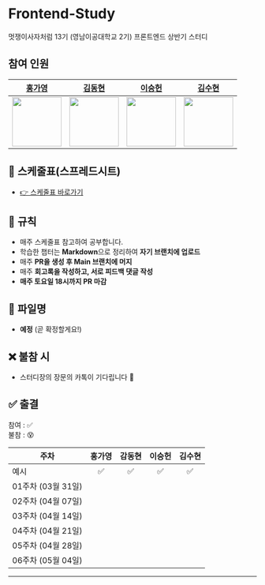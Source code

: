 # Frontend-Study
멋쟁이사자처럼 13기 (영남이공대학교 2기) 프론트엔드 상반기 스터디


## 참여 인원

| [홍가영](https://github.com/kaouo) | [김동현](https://github.com/Dev-KimDonghyun) | [이승헌](https://github.com/12seungheon) | [김수현](https://github.com/Kim-Suhyun) |
|:--:|:--:|:--:|:--:|
| <img src="https://avatars.githubusercontent.com/u/144293040?v=4" width="100"/> | <img src="https://avatars.githubusercontent.com/u/188938473?v=4" width="100"/> | <img src="https://avatars.githubusercontent.com/u/164005659?v=4" width="100"/> | <img src="https://avatars.githubusercontent.com/u/117374542?v=4" width="100"/> |



## 📆 스케줄표(스프레드시트)
- [👉 스케줄표 바로가기](https://www.notion.so/55yong/1b82cbaa1e6980c492fdc993292975e8?pvs=4)
  


## 📌 규칙

- 매주 스케줄표 참고하여 공부합니다.
- 학습한 챕터는 **Markdown**으로 정리하여 **자기 브랜치에 업로드**
- 매주 **PR을 생성 후 Main 브랜치에 머지**
- 매주 **회고록을 작성하고, 서로 피드백 댓글 작성**
- **매주 토요일 18시까지 PR 마감**
  


## 📁 파일명
- **예정** (곧 확정할게요!)
  


## ❌ 불참 시
- 스터디장의 장문의 카톡이 기다립니다 🫠
  


## ✅ 출결

참여 : ✅  
불참 : 😵  

| 주차              | 홍가영 | 감동현 | 이승헌 | 김수현 |
|-------------------|:------:|:------:|:------:|:-------:|
| 예시              |   ✅   |   ✅   |   ✅   |   ✅    |
| 01주차 (03월 31일) |        |        |        |         |
| 02주차 (04월 07일) |        |        |        |         |
| 03주차 (04월 14일) |        |        |        |         |
| 04주차 (04월 21일) |        |        |        |         |
| 05주차 (04월 28일) |        |        |        |         |
| 06주차 (05월 04일) |        |        |        |         |

---

